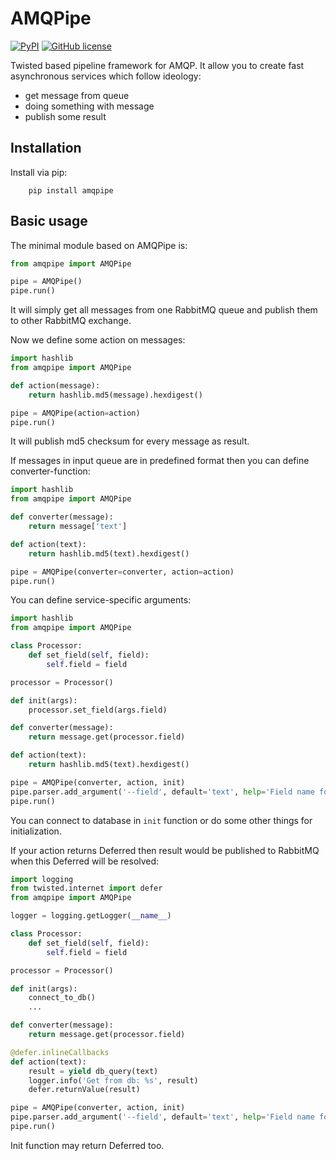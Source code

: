 AMQPipe
==========
[![PyPI](https://img.shields.io/pypi/dm/amqpipe.svg)](https://pypi.python.org/pypi/amqpipe)
[![GitHub license](https://img.shields.io/badge/license-MIT-blue.svg)](https://raw.githubusercontent.com/Fatal1ty/amqpipe/master/LICENSE)

Twisted based pipeline framework for AMQP. It allow you to create fast asynchronous services which follow ideology:
* get message from queue
* doing something with message
* publish some result


Installation
------------

Install via pip:

```
    pip install amqpipe
```

Basic usage
-----------

The minimal module based on AMQPipe is:

```python
from amqpipe import AMQPipe

pipe = AMQPipe()
pipe.run()
```

It will simply get all messages from one RabbitMQ queue and publish them to other RabbitMQ exchange.

Now we define some action on messages:

```python
import hashlib
from amqpipe import AMQPipe

def action(message):
    return hashlib.md5(message).hexdigest()

pipe = AMQPipe(action=action)
pipe.run()
```

It will publish md5 checksum for every message as result.

If messages in input queue are in predefined format then you can define converter-function:

```python
import hashlib
from amqpipe import AMQPipe

def converter(message):
    return message['text']

def action(text):
    return hashlib.md5(text).hexdigest()

pipe = AMQPipe(converter=converter, action=action)
pipe.run()
```

You can define service-specific arguments:

```python
import hashlib
from amqpipe import AMQPipe

class Processor:
    def set_field(self, field):
        self.field = field

processor = Processor()

def init(args):
    processor.set_field(args.field)

def converter(message):
    return message.get(processor.field)

def action(text):
    return hashlib.md5(text).hexdigest()

pipe = AMQPipe(converter, action, init)
pipe.parser.add_argument('--field', default='text', help='Field name for retrieving message value')
pipe.run()
```

You can connect to database in `init` function or do some other things for initialization.

If your action returns Deferred then result would be published to RabbitMQ when this Deferred will be resolved:

```python
import logging
from twisted.internet import defer
from amqpipe import AMQPipe

logger = logging.getLogger(__name__)

class Processor:
    def set_field(self, field):
        self.field = field

processor = Processor()

def init(args):
    connect_to_db()
    ...

def converter(message):
    return message.get(processor.field)

@defer.inlineCallbacks
def action(text):
    result = yield db_query(text)
    logger.info('Get from db: %s', result)
    defer.returnValue(result)

pipe = AMQPipe(converter, action, init)
pipe.parser.add_argument('--field', default='text', help='Field name for retrieving message value')
pipe.run()
```

Init function may return Deferred too.

